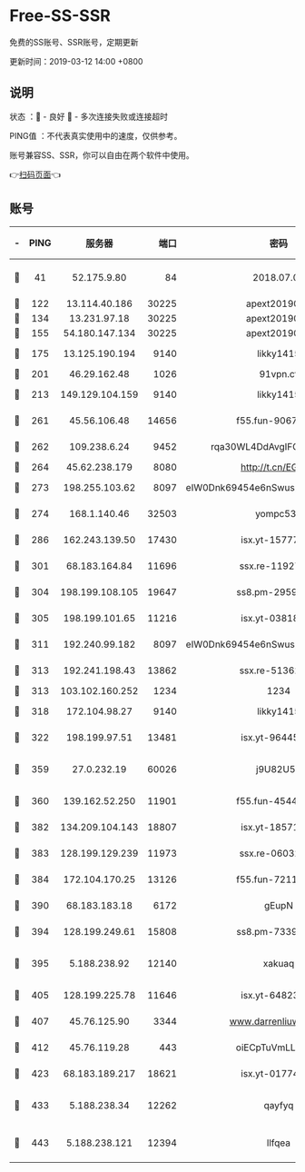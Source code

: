 # Free-SS-SSR

免费的SS账号、SSR账号，定期更新

更新时间：2019-03-12 14:00 +0800

## 说明

状态     ：🙂 - 良好 🙁 - 多次连接失败或连接超时

PING值   ：不代表真实使用中的速度，仅供参考。

账号兼容SS、SSR，你可以自由在两个软件中使用。

👉[扫码页面](https://liesauer.github.io/Free-SS-SSR/)👈

## 账号

|-|PING|服务器|端口|密码|加密方式|区域|
|:----:|:----:|:-----:|-----:|:----:|:----:|:----:|
|🙂|41|52.175.9.80|84|2018.07.07|chacha20-ietf-poly1305|HK|
|🙂|122|13.114.40.186|30225|apext2019006|chacha20|JP|
|🙂|134|13.231.97.18|30225|apext2019006|chacha20|JP|
|🙂|155|54.180.147.134|30225|apext2019006|chacha20|KR|
|🙂|175|13.125.190.194|9140|likky1415|aes-256-cfb|KR|
|🙂|201|46.29.162.48|1026|91vpn.cf|rc4-md5|RU|
|🙂|213|149.129.104.159|9140|likky1415|aes-256-cfb|HK|
|🙂|261|45.56.106.48|14656|f55.fun-90673121|aes-256-cfb|US|
|🙂|262|109.238.6.24|9452|rqa30WL4DdAvgIFG6Fs3znzTa|aes-256-cfb|FR|
|🙂|264|45.62.238.179|8080|http://t.cn/EGJIyrl|rc4-md5|CA|
|🙂|273|198.255.103.62|8097|eIW0Dnk69454e6nSwuspv9DmS201tQ0D|aes-256-cfb|US|
|🙂|274|168.1.140.46|32503|yompc535|aes-256-cfb|AU|
|🙂|286|162.243.139.50|17430|isx.yt-15777676|aes-256-cfb|US|
|🙂|301|68.183.164.84|11696|ssx.re-11927481|aes-256-cfb|US|
|🙂|304|198.199.108.105|19647|ss8.pm-29593993|aes-256-cfb|US|
|🙂|305|198.199.101.65|11216|isx.yt-03818294|aes-256-cfb|US|
|🙂|311|192.240.99.182|8097|eIW0Dnk69454e6nSwuspv9DmS201tQ0D|aes-256-cfb|US|
|🙂|313|192.241.198.43|13862|ssx.re-51362067|aes-256-cfb|US|
|🙂|313|103.102.160.252|1234|1234|rc4-md5|JP|
|🙂|318|172.104.98.27|9140|likky1415|aes-256-cfb|JP|
|🙂|322|198.199.97.51|13481|isx.yt-96445521|aes-256-cfb|US|
|🙂|359|27.0.232.19|60026|j9U82U53|xchacha20-ietf-poly1305|HK|
|🙂|360|139.162.52.250|11901|f55.fun-45440125|aes-256-cfb|SG|
|🙂|382|134.209.104.143|18807|isx.yt-18571231|aes-256-cfb|SG|
|🙂|383|128.199.129.239|11973|ssx.re-06032679|aes-256-cfb|SG|
|🙂|384|172.104.170.25|13126|f55.fun-72116969|aes-256-cfb|SG|
|🙂|390|68.183.183.18|6172|gEupN|aes-256-cfb|SG|
|🙂|394|128.199.249.61|15808|ss8.pm-73399565|aes-256-cfb|SG|
|🙂|395|5.188.238.92|12140|xakuaq|chacha20-ietf-poly1305|BR|
|🙂|405|128.199.225.78|11646|isx.yt-64823224|aes-256-cfb|SG|
|🙂|407|45.76.125.90|3344|www.darrenliuwei.com|aes-256-cfb|AU|
|🙂|412|45.76.119.28|443|oiECpTuVmLLxk4Ts|aes-256-cfb|AU|
|🙂|423|68.183.189.217|18621|isx.yt-01774283|aes-256-cfb|SG|
|🙂|433|5.188.238.34|12262|qayfyq|chacha20-ietf-poly1305|BR|
|🙂|443|5.188.238.121|12394|llfqea|chacha20-ietf-poly1305|BR|
